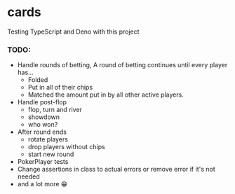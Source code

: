 # cards

Testing TypeScript and Deno with this project

### TODO:
- Handle rounds of betting, A round of betting continues until every player has...
  - Folded
  - Put in all of their chips
  - Matched the amount put in by all other active players.
- Handle post-flop
  - flop, turn and river
  - showdown
  - who won?
- After round ends
  - rotate players
  - drop players without chips
  - start new round
- PokerPlayer tests
- Change assertions in class to actual errors or remove error if it's not needed
- and a lot more 😁
